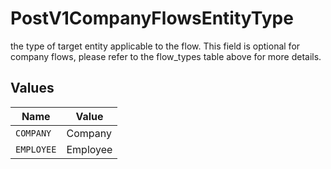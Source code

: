 # PostV1CompanyFlowsEntityType

the type of target entity applicable to the flow. This field is optional for company flows, please refer to the flow_types table above for more details.


## Values

| Name       | Value      |
| ---------- | ---------- |
| `COMPANY`  | Company    |
| `EMPLOYEE` | Employee   |